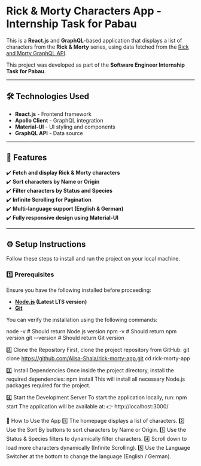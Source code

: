 #  Rick & Morty Characters App - Internship Task for Pabau

This is a **React.js** and **GraphQL**-based application that displays a list of characters from the **Rick & Morty** series, using data fetched from the [Rick and Morty GraphQL API](https://rickandmortyapi.com/graphql).  

This project was developed as part of the **Software Engineer Internship Task for Pabau**.

---

## 🛠 **Technologies Used**
- **React.js** - Frontend framework
- **Apollo Client** - GraphQL integration
- **Material-UI** - UI styling and components
- **GraphQL API** - Data source

---

## 📌 **Features**
✔️ **Fetch and display Rick & Morty characters**  
✔️ **Sort characters by Name or Origin**  
✔️ **Filter characters by Status and Species**  
✔️ **Infinite Scrolling for Pagination**  
✔️ **Multi-language support (English & German)**  
✔️ **Fully responsive design using Material-UI**  

---

## ⚙ **Setup Instructions**
Follow these steps to install and run the project on your local machine.

### **1️⃣ Prerequisites**
Ensure you have the following installed before proceeding:
- **[Node.js](https://nodejs.org/) (Latest LTS version)**
- **[Git](https://git-scm.com/downloads)**

You can verify the installation using the following commands:

node -v    # Should return Node.js version
npm -v     # Should return npm version
git --version  # Should return Git version

2️⃣ Clone the Repository
First, clone the project repository from GitHub:
git clone https://github.com/Alisa-Shala/rick-morty-app.git
cd rick-morty-app


3️⃣ Install Dependencies
Once inside the project directory, install the required dependencies:
npm install
This will install all necessary Node.js packages required for the project.

4️⃣ Start the Development Server
To start the application locally, run:
npm start
The application will be available at: 👉 http://localhost:3000/

🔄 How to Use the App
1️⃣ The homepage displays a list of characters.
2️⃣ Use the Sort By buttons to sort characters by Name or Origin.
3️⃣ Use the Status & Species filters to dynamically filter characters.
4️⃣ Scroll down to load more characters dynamically (Infinite Scrolling).
5️⃣ Use the Language Switcher at the bottom to change the language (English / German).



